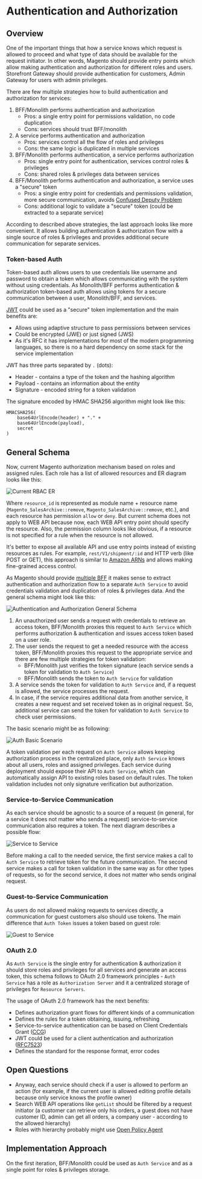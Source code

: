 # Authentication and Authorization

## Overview

One of the important things that how a service knows which request is allowed to proceed and what type of data should be
available for the request initiator. In other words, Magento should provide entry points which allow making
authentication and authorization for different roles and users. Storefront Gateway should provide authentication for
customers, Admin Gateway for users with admin privileges.

There are few multiple strategies how to build authentication and authorization for services:
    
1. BFF/Monolith performs authentication and authorization 
     - Pros: a single entry point for permissions validation, no code duplication
     - Cons: services should trust BFF/monolith
2. A service performs authentication and authorization
     - Pros: services control all the flow of roles and privileges
     - Cons: the same logic is duplicated in multiple services
3. BFF/Monolith performs authentication, a service performs authorization
    - Pros: single entry point for authentication, services control roles & privileges
    - Cons: shared roles & privileges data between services
4. BFF/Monolith performs authentication and authorization, a service uses a "secure" token
    - Pros: a single entry point for credentials and permissions validation, more secure communication, avoids
[Confused Deputy Problem](https://en.wikipedia.org/wiki/Confused_deputy_problem)
    - Cons: additional logic to validate a "secure" token (could be extracted to a separate service)

According to described above strategies, the last approach looks like more convenient. It allows building authentication
& authorization flow with a single source of roles & privileges and provides additional secure communication for separate
services.

### Token-based Auth

Token-based auth allows users to use credentials like username and password to obtain a token which allows communicating
with the system without using credentials.
As Monolith/BFF performs authentication & authorization token-based auth allows using tokens for a secure communication
between a user, Monolith/BFF, and services.

[JWT](https://jwt.io/) could be used as a "secure" token implementation and the main benefits are:
* Allows using adaptive structure to pass permissions between services
* Could be encrypted (JWE) or just signed (JWS)
* As it's RFC it has implementations for most of the modern programming languages, so there is no a hard
dependency on some stack for the service implementation

JWT has three parts separated by `.` (dots):
* Header - contains a type of the token and the hashing algorithm
* Payload - contains an information about the entity
* Signature - encoded string for a token validation

The signature encoded by HMAC SHA256 algorithm might look like this:
```
HMACSHA256(
    base64UrlEncode(header) + "." +
    base64UrlEncode(payload),
    secret
)
```
    
## General Schema

Now, current Magento authorization mechanism based on roles and assigned rules. Each role has a list of allowed resources
and ER diagram looks like this:

![Current RBAC ER](current-rbac-er.png)

Where `resource_id` is represented as module name + resource name (`Magento_SalesArchive::remove`, `Magento_SalesArchive::remove`, etc.),
and each resource has permission `allow` or `deny`. But current schema does not apply to WEB API because now, each WEB API
entry point should specify the resource. Also, the permission column looks like obvious, if a resource is not specified for
a rule when the resource is not allowed.

It's better to expose all available API and use entry points instead of existing resources as rules. For example,
`rest/V1/shipment/:id` and HTTP verb (like POST or GET), this approach is similar to [Amazon ARNs](https://docs.aws.amazon.com/general/latest/gr/aws-arns-and-namespaces.html)
and allows making fine-grained access control.

As Magento should provide [multiple BFF](https://github.com/magento/architecture/blob/master/design-documents/service-isolation.md#backends-for-frontends)
it makes sense to extract authentication and authorization flow to a separate `Auth Service` to avoid credentials
validation and duplication of roles & privileges data. And the general schema might look like this:

![Authentication and Authorization General Schema](auth-general-schema.png)

1. An unauthorized user sends a request with credentials to retrieve an access token, BFF/Monolith proxies this request to
`Auth Service` which performs authorization & authentication and issues access token based on a user role.
2. The user sends the request to get a needed resource with the access token, BFF/Monolith proxies this request to the appropriate
service and there are few multiple strategies for token validation:
    - BFF/Monolith just verifies the token signature (each service sends a token for validation to `Auth Service`)
    - BFF/Monolith sends the token to `Auth Service` for validation
3. A service sends the token for validation to `Auth Service` and, if a request is allowed, the service processes the request.
4. In case, if the service requires additional data from another service, it creates a new request and set received token
as in original request. So, additional service can send the token for validation to `Auth Service` to check user permissions.

The basic scenario might be as following:

![Auth Basic Scenario](auth-basic-scenario.png)

A token validation per each request on `Auth Service` allows keeping authorization process in the centralized place, only
`Auth Service` knows about all users, roles and assigned privileges. Each service during deployment should expose their API
to `Auth Service`, which can automatically assign API to existing roles based on default rules. The token validation includes
not only signature verification but authorization.

### Service-to-Service Communication

As each service should be agnostic to a source of a request (in general, for a service it does not matter who sends
a request) service-to-service communication also requires a token. The next diagram describes a possible flow:

![Service to Service](service-to-service.png)

Before making a call to the needed service, the first service makes a call to `Auth Service` to retrieve token for the future
communication. The second service makes a call for token validation in the same way as for other types of requests, so
for the second service, it does not matter who sends original request.

### Guest-to-Service Communication

As users do not allowed making requests to services directly, a communication for guest customers also should use tokens.
The main difference that `Auth Token` issues a token based on guest role:

![Guest to Service](guest-to-service.png)

### OAuth 2.0

As `Auth Service` is the single entry for authentication & authorization it should store roles and privileges for all
services and generate an access token, this schema follows to OAuth 2.0 framework principles - `Auth Service` has a role
as `Authorization Server` and it a centralized storage of privileges for `Resource Servers`.

The usage of OAuth 2.0 framework has the next benefits:
* Defines authorization grant flows for different kinds of a communication
* Defines the rules for a token obtaining, issuing, refreshing
* Service-to-service authentication can be based on Client Credentials Grant ([CCG](https://tools.ietf.org/html/rfc6749#section-4.4))
* JWT could be used for a client authentication and authorization ([RFC7523](https://tools.ietf.org/html/rfc7523))
* Defines the standard for the response format, error codes

## Open Questions

 - Anyway, each service should check if a user is allowed to perform an action (for example, if the current user is allowed
 editing profile details because only service knows the profile owner)
 - Search WEB API operations like `getList` should be filtered by a request initiator (a customer can retrieve only his
 orders, a guest does not have customer ID, admin can get all orders, a company user - according to the allowed hierarchy)
 - Roles with hierarchy probably might use [Open Policy Agent](https://www.openpolicyagent.org/)

## Implementation Approach

On the first iteration, BFF/Monolith could be used as `Auth Service` and as a single point for roles & privileges storage.